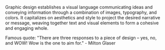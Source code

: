 
Graphic design establishes a visual language communicating ideas and conveying information through a combination of images, typography, and colors. It capitalizes on aesthetics and style to project the desired narrative or message, weaving together text and visual elements to form a cohesive and engaging whole.

Famous quote: "There are three responses to a piece of design – yes, no, and WOW! Wow is the one to aim for." - Milton Glaser


